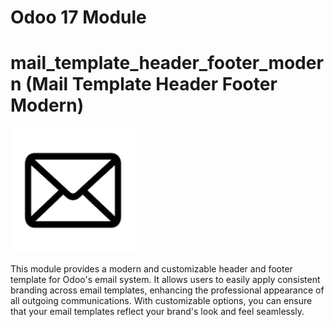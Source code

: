 # Odoo 17 Module
# mail_template_header_footer_modern (Mail Template Header Footer Modern)

<img src="./static/description/icon.png" width="200" height="200" />


This module provides a modern and customizable header and footer template for Odoo's email system. It allows users to easily apply consistent branding across email templates, enhancing the professional appearance of all outgoing communications. With customizable options, you can ensure that your email templates reflect your brand's look and feel seamlessly.

